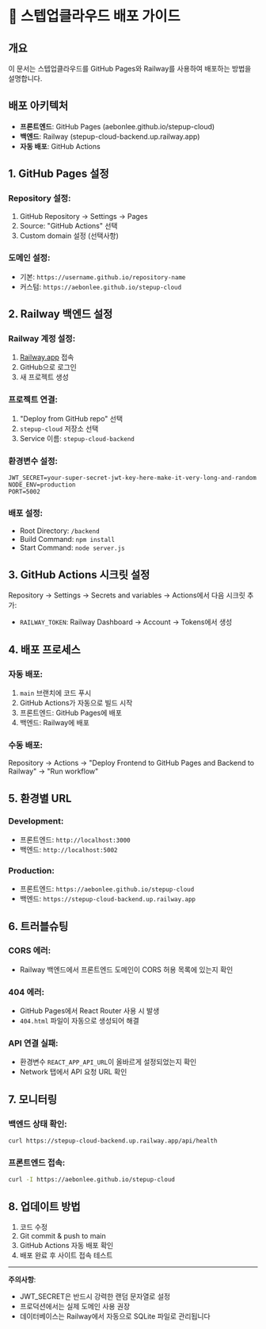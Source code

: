 # 🚀 스텝업클라우드 배포 가이드

## 개요
이 문서는 스텝업클라우드를 GitHub Pages와 Railway를 사용하여 배포하는 방법을 설명합니다.

## 배포 아키텍처
- **프론트엔드**: GitHub Pages (aebonlee.github.io/stepup-cloud)
- **백엔드**: Railway (stepup-cloud-backend.up.railway.app)
- **자동 배포**: GitHub Actions

## 1. GitHub Pages 설정

### Repository 설정:
1. GitHub Repository → Settings → Pages
2. Source: "GitHub Actions" 선택
3. Custom domain 설정 (선택사항)

### 도메인 설정:
- 기본: `https://username.github.io/repository-name`
- 커스텀: `https://aebonlee.github.io/stepup-cloud`

## 2. Railway 백엔드 설정

### Railway 계정 설정:
1. [Railway.app](https://railway.app) 접속
2. GitHub으로 로그인
3. 새 프로젝트 생성

### 프로젝트 연결:
1. "Deploy from GitHub repo" 선택
2. `stepup-cloud` 저장소 선택
3. Service 이름: `stepup-cloud-backend`

### 환경변수 설정:
```
JWT_SECRET=your-super-secret-jwt-key-here-make-it-very-long-and-random
NODE_ENV=production
PORT=5002
```

### 배포 설정:
- Root Directory: `/backend`
- Build Command: `npm install`
- Start Command: `node server.js`

## 3. GitHub Actions 시크릿 설정

Repository → Settings → Secrets and variables → Actions에서 다음 시크릿 추가:

- `RAILWAY_TOKEN`: Railway Dashboard → Account → Tokens에서 생성

## 4. 배포 프로세스

### 자동 배포:
1. `main` 브랜치에 코드 푸시
2. GitHub Actions가 자동으로 빌드 시작
3. 프론트엔드: GitHub Pages에 배포
4. 백엔드: Railway에 배포

### 수동 배포:
Repository → Actions → "Deploy Frontend to GitHub Pages and Backend to Railway" → "Run workflow"

## 5. 환경별 URL

### Development:
- 프론트엔드: `http://localhost:3000`
- 백엔드: `http://localhost:5002`

### Production:
- 프론트엔드: `https://aebonlee.github.io/stepup-cloud`
- 백엔드: `https://stepup-cloud-backend.up.railway.app`

## 6. 트러블슈팅

### CORS 에러:
- Railway 백엔드에서 프론트엔드 도메인이 CORS 허용 목록에 있는지 확인

### 404 에러:
- GitHub Pages에서 React Router 사용 시 발생
- `404.html` 파일이 자동으로 생성되어 해결

### API 연결 실패:
- 환경변수 `REACT_APP_API_URL`이 올바르게 설정되었는지 확인
- Network 탭에서 API 요청 URL 확인

## 7. 모니터링

### 백엔드 상태 확인:
```bash
curl https://stepup-cloud-backend.up.railway.app/api/health
```

### 프론트엔드 접속:
```bash
curl -I https://aebonlee.github.io/stepup-cloud
```

## 8. 업데이트 방법

1. 코드 수정
2. Git commit & push to main
3. GitHub Actions 자동 배포 확인
4. 배포 완료 후 사이트 접속 테스트

---

**주의사항**: 
- JWT_SECRET은 반드시 강력한 랜덤 문자열로 설정
- 프로덕션에서는 실제 도메인 사용 권장
- 데이터베이스는 Railway에서 자동으로 SQLite 파일로 관리됩니다